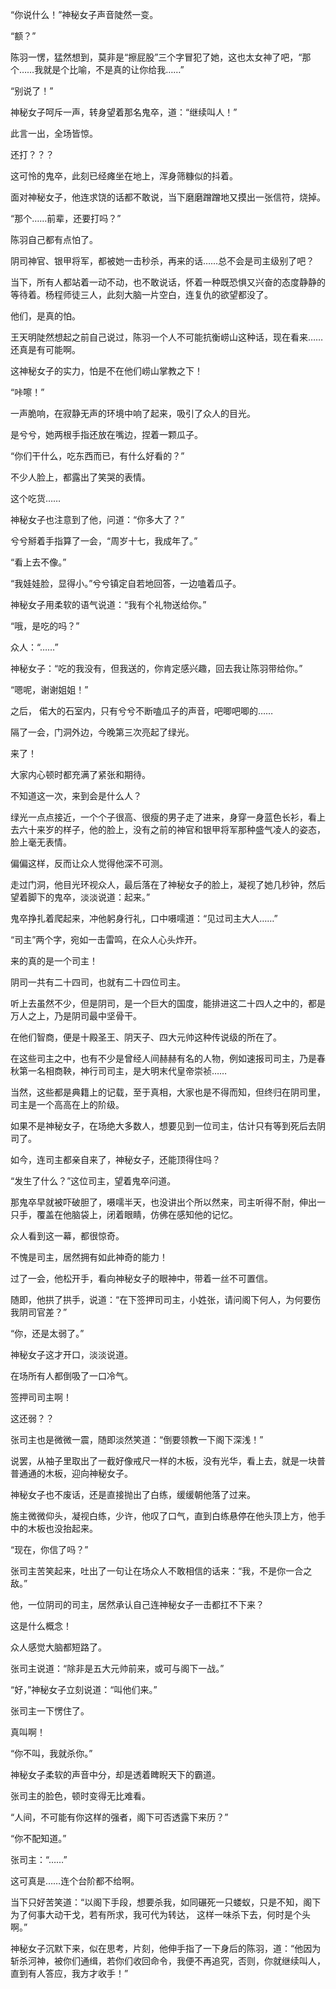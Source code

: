 “你说什么！”神秘女子声音陡然一变。

“额？”

陈羽一愣，猛然想到，莫非是“擦屁股”三个字冒犯了她，这也太女神了吧，“那个……我就是个比喻，不是真的让你给我……”

“别说了！”

神秘女子呵斥一声，转身望着那名鬼卒，道：“继续叫人！”

此言一出，全场皆惊。

还打？？？

这可怜的鬼卒，此刻已经瘫坐在地上，浑身筛糠似的抖着。

面对神秘女子，他连求饶的话都不敢说，当下磨磨蹭蹭地又摸出一张信符，烧掉。

“那个……前辈，还要打吗？”

陈羽自己都有点怕了。

阴司神官、银甲将军，都被她一击秒杀，再来的话……总不会是司主级别了吧？

当下，所有人都站着一动不动，也不敢说话，怀着一种既恐惧又兴奋的态度静静的等待着。杨程师徒三人，此刻大脑一片空白，连复仇的欲望都没了。

他们，是真的怕。

王天明陡然想起之前自己说过，陈羽一个人不可能抗衡崂山这种话，现在看来……还真是有可能啊。

这神秘女子的实力，怕是不在他们崂山掌教之下！

“咔嚓！”

一声脆响，在寂静无声的环境中响了起来，吸引了众人的目光。

是兮兮，她两根手指还放在嘴边，捏着一颗瓜子。

“你们干什么，吃东西而已，有什么好看的？”

不少人脸上，都露出了笑哭的表情。

这个吃货……

神秘女子也注意到了他，问道：“你多大了？”

兮兮掰着手指算了一会，“周岁十七，我成年了。”

“看上去不像。”

“我娃娃脸，显得小。”兮兮镇定自若地回答，一边嗑着瓜子。

神秘女子用柔软的语气说道：“我有个礼物送给你。”

“哦，是吃的吗？”

众人：“……”

神秘女子：“吃的我没有，但我送的，你肯定感兴趣，回去我让陈羽带给你。”

“嗯呢，谢谢姐姐！”

之后， 偌大的石室内，只有兮兮不断嗑瓜子的声音，吧唧吧唧的……

隔了一会，门洞外边，今晚第三次亮起了绿光。

来了！

大家内心顿时都充满了紧张和期待。

不知道这一次，来到会是什么人？

绿光一点点接近，一个个子很高、很瘦的男子走了进来，身穿一身蓝色长衫，看上去六十来岁的样子，他的脸上，没有之前的神官和银甲将军那种盛气凌人的姿态，脸上毫无表情。

偏偏这样，反而让众人觉得他深不可测。

走过门洞，他目光环视众人，最后落在了神秘女子的脸上，凝视了她几秒钟，然后望着脚下的鬼卒，淡淡说道：起来。”

鬼卒挣扎着爬起来，冲他躬身行礼，口中嗫嚅道：“见过司主大人……”

“司主”两个字，宛如一击雷鸣，在众人心头炸开。

来的真的是一个司主！

阴司一共有二十四司，也就有二十四位司主。

听上去虽然不少，但是阴司，是一个巨大的国度，能排进这二十四人之中的，都是万人之上，乃是阴司最中坚骨干。

在他们智商，便是十殿圣王、阴天子、四大元帅这种传说级的所在了。

在这些司主之中，也有不少是曾经人间赫赫有名的人物，例如速报司司主，乃是春秋第一名相商鞅，神行司司主，是大明末代皇帝崇祯……

当然，这些都是典籍上的记载，至于真相，大家也是不得而知，但终归在阴司里，司主是一个高高在上的阶级。

如果不是神秘女子，在场绝大多数人，想要见到一位司主，估计只有等到死后去阴司了。

如今，连司主都亲自来了，神秘女子，还能顶得住吗？

“发生了什么？”这位司主，望着鬼卒问道。

那鬼卒早就被吓破胆了，嗫嚅半天，也没讲出个所以然来，司主听得不耐，伸出一只手，覆盖在他脑袋上，闭着眼睛，仿佛在感知他的记忆。

众人看到这一幕，都很惊奇。

不愧是司主，居然拥有如此神奇的能力！

过了一会，他松开手，看向神秘女子的眼神中，带着一丝不可置信。

随即，他拱了拱手，说道：“在下签押司司主，小姓张，请问阁下何人，为何要伤我阴司官差？”

“你，还是太弱了。”

神秘女子这才开口，淡淡说道。

在场所有人都倒吸了一口冷气。

签押司司主啊！

这还弱？？

张司主也是微微一震，随即淡然笑道：“倒要领教一下阁下深浅！”

说罢，从袖子里取出了一截好像戒尺一样的木板，没有光华，看上去，就是一块普普通通的木板，迎向神秘女子。

神秘女子也不废话，还是直接抛出了白练，缓缓朝他落了过来。

施主微微仰头，凝视白练，少许，他叹了口气，直到白练悬停在他头顶上方，他手中的木板也没抬起来。

“现在，你信了吗？”

张司主苦笑起来，吐出了一句让在场众人不敢相信的话来：“我，不是你一合之敌。”

他，一位阴司的司主，居然承认自己连神秘女子一击都扛不下来？

这是什么概念！

众人感觉大脑都短路了。

张司主说道：“除非是五大元帅前来，或可与阁下一战。”

“好，”神秘女子立刻说道：“叫他们来。”

张司主一下愣住了。

真叫啊！

“你不叫，我就杀你。”

神秘女子柔软的声音中分，却是透着睥睨天下的霸道。

张司主的脸色，顿时变得无比难看。

“人间，不可能有你这样的强者，阁下可否透露下来历？”

“你不配知道。”

张司主：“……”

这可真是……连个台阶都不给啊。

当下只好苦笑道：“以阁下手段，想要杀我，如同碾死一只蝼蚁，只是不知，阁下为了何事大动干戈，若有所求，我可代为转达， 这样一味杀下去，何时是个头啊。”

神秘女子沉默下来，似在思考，片刻，他伸手指了一下身后的陈羽，道：“他因为斩杀河神，被你们通缉，若你们收回命令，我便不再追究，否则，你就继续叫人，直到有人答应，我方才收手！”
